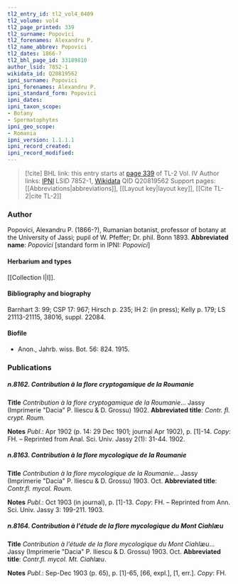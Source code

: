 ```yaml
---
tl2_entry_id: tl2_vol4_0409
tl2_volume: vol4
tl2_page_printed: 339
tl2_surname: Popovici
tl2_forenames: Alexandru P.
tl2_name_abbrev: Popovici
tl2_dates: 1866-?
tl2_bhl_page_id: 33189810
author_lsid: 7852-1
wikidata_id: Q20819562
ipni_surname: Popovici
ipni_forenames: Alexandru P.
ipni_standard_form: Popovici
ipni_dates: 
ipni_taxon_scope: 
- Botany
- Spermatophytes
ipni_geo_scope: 
- Romania
ipni_version: 1.1.1.1
ipni_record_created: 
ipni_record_modified:
---
```


> [!cite] BHL link: this entry starts at [page 339](https://www.biodiversitylibrary.org/page/33189810) of TL-2 Vol. IV
> Author links: [IPNI](https://www.ipni.org/a/7852-1) LSID 7852-1, [Wikidata](https://www.wikidata.org/wiki/Q20819562) QID Q20819562
> Support pages: [[Abbreviations|abbreviations]], [[Layout key|layout key]], [[Cite TL-2|cite TL-2]]

### Author

Popovici, Alexandru P. (1866-?), Rumanian botanist, professor of botany at the University of Jassi; pupil of W. Pfeffer; Dr. phil. Bonn 1893. 
**Abbreviated name**: *Popovici* \[standard form in IPNI: *Popovici*\]

#### Herbarium and types

[[Collection I|I]].

#### Bibliography and biography

Barnhart 3: 99; CSP 17: 967; Hirsch p. 235; IH 2: (in press); Kelly p. 179; LS 21113-21115, 38016, suppl. 22084.

#### Biofile

- Anon., Jahrb. wiss. Bot. 56: 824. 1915.

### Publications

##### n.8162. Contribution à la flore cryptogamique de la Roumanie

**Title**
*Contribution à la flore cryptogamique de la Roumanie*... Jassy (Imprimerie "Dacia" P. Iliescu & D. Grossu) 1902.
**Abbreviated title**: *Contr. fl. crypt. Roum.*

**Notes**
*Publ*.: Apr 1902 (p. 14: 29 Dec 1901; journal Apr 1902), p. \[1\]-14. *Copy*: FH. – Reprinted from Anal. Sci. Univ. Jassy 2(1): 31-44. 1902.

##### n.8163. Contribution à la flore mycologique de la Roumanie

**Title**
*Contribution à la flore mycologique de la Roumanie*... Jassy (Imprimerie "Dacia" P. Iliescu & D. Grossu) 1903. Oct.
**Abbreviated title**: *Contr.fl. mycol. Roum.*

**Notes**
*Publ*.: Oct 1903 (in journal), p. \[1\]-13. *Copy*: FH. – Reprinted from Ann. Sci. Univ. Jassy 3: 199-211. 1903.

##### n.8164. Contribution à l'étude de la flore mycologique du Mont Ciahlæu

**Title**
*Contribution à l'étude de la flore mycologique du Mont Ciahlæu*... Jassy (Imprimerie "Dacia" P. Iliescu & D. Grossu) 1903. Oct.
**Abbreviated title**: *Contr.fl. mycol. Mt. Ciahlæu*.

**Notes**
*Publ*.: Sep-Dec 1903 (p. 65), p. \[1\]-65, \[66, expl.\], \[1, err.\]. *Copy*: FH.

